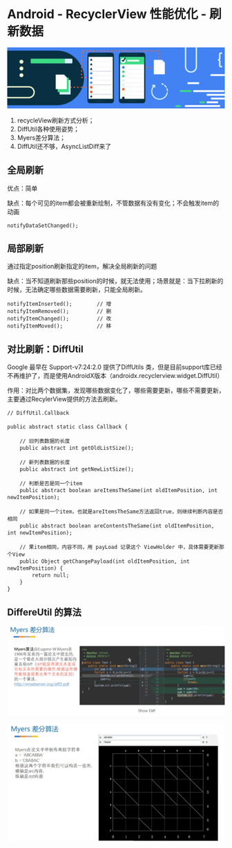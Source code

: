 # Android - RecyclerView 性能优化 - 刷新数据

![](../.gitbook/assets/image%20%281%29.png)

1. recycleView刷新方式分析； 
2. DiffUtil各种使用姿势； 
3. Myers差分算法； 
4. DiffUtil还不够，AsyncListDiff来了

## 全局刷新

优点：简单

缺点：每个可见的item都会被重新绘制，不管数据有没有变化；不会触发item的动画

```text
notifyDataSetChanged();
```

## 局部刷新

通过指定position刷新指定的item，解决全局刷新的问题

缺点：当不知道刷新那些position的时候，就无法使用；场景就是：当下拉刷新的时候，无法确定哪些数据需要刷新，只能全局刷新。

```text
notifyItemInserted();        // 增
notifyItemRemoved();         // 删
notifyItemChanged();         // 改
notifyItemMoved();           // 移
```

## 对比刷新：DiffUtil

Google 最早在 Support-v7:24:2.0 提供了DiffUtils 类，但是目前support库已经不再维护了，而是使用AndroidX版本（androidx.recyclerview.widget.DiffUtil）

作用：对比两个数据集，发现哪些数据变化了，哪些需要更新，哪些不需要更新，主要通过RecylerView提供的方法去刷新。

```text
// DiffUtil.Callback

public abstract static class Callback {
   
    // 旧列表数据的长度
    public abstract int getOldListSize();

    // 新列表数据的长度
    public abstract int getNewListSize();

    // 判断是否是同一个item    
    public abstract boolean areItemsTheSame(int oldItemPosition, int newItemPosition);

    // 如果是同一个item，也就是areItemsTheSame方法返回true，则继续判断内容是否相同
    public abstract boolean areContentsTheSame(int oldItemPosition, int newItemPosition);
 
    // 果item相同，内容不同，用 payLoad 记录这个 ViewHolder 中，具体需要更新那个View
    public Object getChangePayload(int oldItemPosition, int newItemPosition) {
        return null;
    }
}
```

 

## DiffereUtil 的算法

![](../.gitbook/assets/image%20%284%29.png)

![](../.gitbook/assets/image%20%285%29.png)

